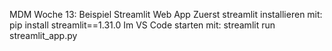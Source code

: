 MDM Woche 13: Beispiel Streamlit Web App
Zuerst streamlit installieren mit: pip install streamlit==1.31.0
Im VS Code starten mit: streamlit run streamlit_app.py
